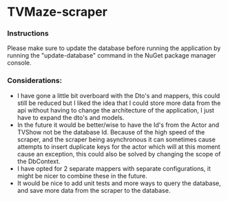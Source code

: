 # TVMaze-scraper

### Instructions
Please make sure to update the database before running the application by running the "update-database" command in the NuGet package manager console.
### Considerations:
- I have gone a little bit overboard with the Dto's and mappers, this could still be reduced but I liked the idea that I could store more data from the api without having to change the architecture of the application, I just have to expand the dto's and models. 
- In the future it would be better/wise to have the Id's from the Actor and TVShow not be the database Id. Because of the high speed of the scraper, and the scraper being asynchronous it can sometimes cause attempts to insert duplicate keys for the actor which will at this moment cause an exception, this could also be solved by changing the scope of the DbContext.
- I have opted for 2 separate mappers with separate configurations, it might be nicer to combine these in the future.
- It would be nice to add unit tests and more ways to query the database, and save more data from the scraper to the database.
